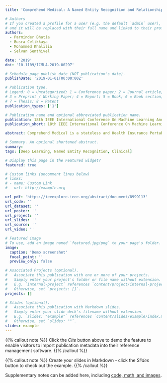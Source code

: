 ```yaml
---
title: 'Comprehend Medical: A Named Entity Recognition and Relationship Extraction Web Service'

# Authors
# If you created a profile for a user (e.g. the default `admin` user), write the username (folder name) here
# and it will be replaced with their full name and linked to their profile.
authors:
  - Parminder Bhatia
  - Busra Celikkaya
  - Mohammed Khalilia
  - Selvan Senthivel

date: '2019'
doi: '10.1109/ICMLA.2019.00297'

# Schedule page publish date (NOT publication's date).
publishDate: '2019-01-01T00:00:00Z'

# Publication type.
# Legend: 0 = Uncategorized; 1 = Conference paper; 2 = Journal article;
# 3 = Preprint / Working Paper; 4 = Report; 5 = Book; 6 = Book section;
# 7 = Thesis; 8 = Patent
publication_types: ['1']

# Publication name and optional abbreviated publication name.
publication: 18th IEEE International Conference On Machine Learning And Applications (ICMLA)
publication_short: 18th IEEE International Conference On Machine Learning And Applications (ICMLA)

abstract: Comprehend Medical is a stateless and Health Insurance Portability and Accountability Act (HIPAA) eligible Named Entity Recognition (NER) and Relationship Extraction (RE) service launched under Amazon Web Services (AWS) trained using state-of-the-art deep learning models. Contrary to many existing open source tools, Comprehend Medical is scalable and does not require steep learning curve, dependencies, pipeline configurations, or installations. Currently, Comprehend Medical performs NER in five medical categories Anatomy, Medical Condition, Medications, Protected Health Information (PHI) and Treatment, Test and Procedure (TTP). Additionally, the service provides relationship extraction for the detected entities as well as contextual information such as negation and temporality in the form of traits. Comprehend Medical provides two Application Programming Interfaces (API) 1) the NERe API which returns all the extracted named entities, their traits and the relationships between them and 2) the PHId API which returns just the protected health information contained in the text. Furthermore, Comprehend Medical is accessible through AWS Console, Java and Python Software Development Kit (SDK), making it easier for non-developers and developers to use.

# Summary. An optional shortened abstract.
summary: 
tags: [Deep Learning, Named Entity Recognition, Clinical]

# Display this page in the Featured widget?
featured: true

# Custom links (uncomment lines below)
# links:
# - name: Custom Link
#   url: http://example.org

url_pdf: 'https://ieeexplore.ieee.org/abstract/document/8999113'
url_code: ''
url_dataset: ''
url_poster: ''
url_project: ''
url_slides: ''
url_source: ''
url_video: ''

# Featured image
# To use, add an image named `featured.jpg/png` to your page's folder.
image:
  caption: 'Demo screenshot'
  focal_point: ''
  preview_only: false

# Associated Projects (optional).
#   Associate this publication with one or more of your projects.
#   Simply enter your project's folder or file name without extension.
#   E.g. `internal-project` references `content/project/internal-project/index.md`.
#   Otherwise, set `projects: []`.
projects: []

# Slides (optional).
#   Associate this publication with Markdown slides.
#   Simply enter your slide deck's filename without extension.
#   E.g. `slides: "example"` references `content/slides/example/index.md`.
#   Otherwise, set `slides: ""`.
slides: example
---
```


{{% callout note %}}
Click the _Cite_ button above to demo the feature to enable visitors to import publication metadata into their reference management software.
{{% /callout %}}

{{% callout note %}}
Create your slides in Markdown - click the _Slides_ button to check out the example.
{{% /callout %}}

Supplementary notes can be added here, including [code, math, and images](https://wowchemy.com/docs/writing-markdown-latex/).
